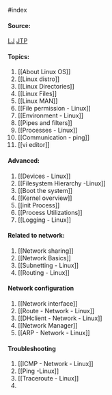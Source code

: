 #index 

#### Source:
[LJ](https://linuxjourney.com/)
[JTP](https://www.javatpoint.com/linux-tutorial)

#### Topics:

1. [[About Linux OS]]
2. [[Linux distro]]
3. [[Linux Directories]]
4. [[Linux Files]]
5. [[Linux MAN]]
6. [[File permission - Linux]]
7. [[Environment - Linux]]
8. [[Pipes and filters]]
9. [[Processes - Linux]]
10. [[Communication - ping]]
11. [[vi editor]]

#### Advanced:

1. [[Devices - Linux]]
2. [[Filesystem Hierarchy -Linux]]
3. [[Boot the system]]
4. [[Kernel overview]]
5. [[init Process]]
6. [[Process Utilizations]]
7. [[Logging - Linux]]


#### Related to network:

1. [[Network sharing]]
2. [[Network Basics]]
3. [[Subnetting - Linux]]
4. [[Routing - Linux]]


#### Network configuration

1. [[Network interface]]
2. [[Route - Network - Linux]]
3. [[DHclient - Network - Linux]]
4. [[Network Manager]]
5. [[ARP - Network - Linux]]


#### Troubleshooting

1. [[ICMP - Network - Linux]]
2. [[Ping -Linux]]
3. [[Traceroute - Linux]]
4. 